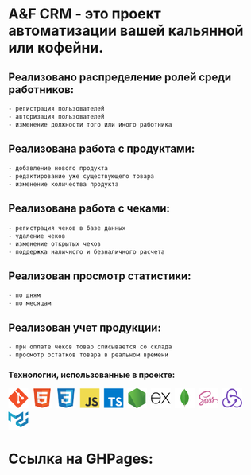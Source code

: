 # A&F CRM - это проект автоматизации вашей кальянной или кофейни.

## Реализовано распределение ролей среди работников:

    - регистрация пользователей
    - авторизация пользователей
    - изменение должности того или иного работника

## Реализована работа с продуктами:

    - добавление нового продукта
    - редактирование уже существующего товара
    - изменение количества продукта

## Реализована работа с чеками:

    - регистрация чеков в базе данных
    - удаление чеков
    - изменение открытых чеков
    - поддержка наличного и безналичного расчета

## Реализован просмотр статистики:

    - по дням
    - по месяцам

## Реализован учет продукции:

    - при оплате чеков товар списывается со склада
    - просмотр остатков товара в реальном времени

### Технологии, использованные в проекте:

<div>
  <img src="https://github.com/devicons/devicon/blob/master/icons/git/git-original.svg" title="git" alt="git" width="40" height="40"/>&nbsp
  <img src="https://github.com/devicons/devicon/blob/master/icons/html5/html5-original.svg" title="html5" alt="html5" width="40" height="40"/>&nbsp
  <img src="https://github.com/devicons/devicon/blob/master/icons/css3/css3-original.svg" title="css" alt="css" width="40" height="40"/>&nbsp
  <img src="https://github.com/devicons/devicon/blob/master/icons/javascript/javascript-original.svg" title="JavaScript" alt="javascript" width="40" height="40"/>&nbsp
 <img src="https://github.com/devicons/devicon/blob/master/icons/typescript/typescript-plain.svg" title="TypeScript" alt="reactjs" width="40" height="40"/>&nbsp
  <img src="https://github.com/devicons/devicon/blob/master/icons/nodejs/nodejs-original.svg" title="nodejs" alt="nodejs" width="40" height="40"/>&nbsp
  <img src="https://github.com/devicons/devicon/blob/master/icons/express/express-original.svg" title="express" alt="express" width="40" height="40"/>&nbsp
  <img src="https://github.com/devicons/devicon/blob/master/icons/mongodb/mongodb-original.svg" title="mongodb" alt="mongodb" width="40" height="40"/>&nbsp
  <img src="https://github.com/devicons/devicon/blob/master/icons/sass/sass-original.svg" title="sass/scss" alt="sass/scss" width="40" height="40"/>&nbsp;
 <img src="https://github.com/devicons/devicon/blob/master/icons/redux/redux-original.svg" title="redux" alt="redux" width="40" height="40"/>&nbsp;
 <img src="https://github.com/devicons/devicon/blob/master/icons/materialui/materialui-original.svg" title="MUI" alt="MUI" width="40" height="40"/>&nbsp;
</div>

# Ссылка на GHPages:
